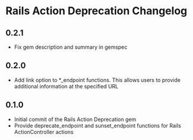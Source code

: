 # Rails Action Deprecation Changelog

0.2.1
---
- Fix gem description and summary in gemspec

0.2.0
---
- Add link option to *_endpoint functions. This allows users to provide additional information at the specified URL 

0.1.0
---
- Initial commit of the Rails Action Deprecation gem
- Provide deprecate_endpoint and sunset_endpoint functions for Rails ActionController actions
